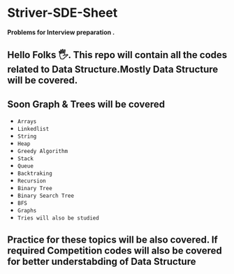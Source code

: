# Striver-SDE-Sheet
**Problems for Interview preparation .**
## Hello Folks 🖐. This repo will contain all the codes related to Data Structure.Mostly Data Structure will be covered. 
## Soon Graph & Trees will be covered 

* `Arrays`
* `Linkedlist`
* `String`
* `Heap` 
* `Greedy Algorithm`
* `Stack`
* `Queue`
* `Backtraking`
* `Recursion`
* `Binary Tree`
* `Binary Search Tree`
* `BFS`
* `Graphs`
* `Tries will also be studied`
 ## Practice for these topics will be also covered. If required Competition codes will also be covered for better understabding of Data Structure

